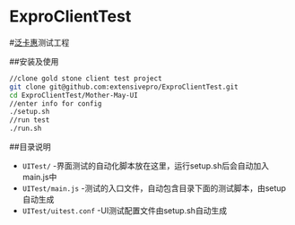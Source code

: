 ExproClientTest
==============

#[泛卡惠](https://github.com/MengWei/exproiphone)测试工程

##安装及使用
```bash
//clone gold stone client test project
git clone git@github.com:extensivepro/ExproClientTest.git
cd ExproClientTest/Mother-May-UI
//enter info for config
./setup.sh
//run test
./run.sh
```

##目录说明
* `UITest/`	-界面测试的自动化脚本放在这里，运行setup.sh后会自动加入main.js中
* `UITest/main.js`	-测试的入口文件，自动包含目录下面的测试脚本，由setup自动生成
* `UITest/uitest.conf`	-UI测试配置文件由setup.sh自动生成
